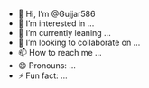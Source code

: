 - 👋 Hi, I’m @Gujjar586
- 👀 I’m interested in ...
- 🌱 I’m currently leaning ...
- 💞️ I’m looking to collaborate on ...
- 📫 How to reach me ...
- 😄 Pronouns: ...
- ⚡ Fun fact: ...

<!---
Gujjar586/Gujjar586 is a ✨ special ✨ repository because its `README.md` (this file) appears on your GitHub profile.
You can click the Preview link to take a look at your changes.
--->
